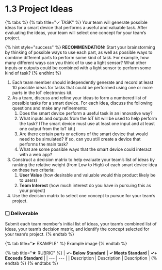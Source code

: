 # 1.3 Project Ideas

{% tabs %}
{% tab title="✓ TASK" %}
Your team will generate possible ideas for a smart device that performs a useful and valuable task. After evaluating the ideas, your team will select one concept for your team’s project.

{% hint style="success" %}
**RECOMMENDATION:** Start your brainstorming by thinking of possible ways to use each part, as well as possible ways to combine different parts to perform some kind of task. For example, how many different ways can you think of to use a light sensor? What other inputs or outputs could be combined with a light sensor to perform some kind of task?
{% endhint %}

1. Each team member should independently generate and record at least 10 possible ideas for tasks that could be performed using one or more parts in the IoT electronics kit.
2. As a team, discuss and refine your ideas to form a numbered list of possible tasks for a smart device. For each idea, discuss the following questions and make any refinements:
   1. Does the smart device perform a useful task in an innovative way?
   2. What inputs and outputs from the IoT kit will be used to help perform the task? \(The smart device must use at least one input and at least one output from the IoT kit.\)
   3. Are there certain parts or actions of the smart device that would need to be simulated? If so, can you still create a device that performs the main task?
   4. What are some possible ways that the smart device could interact with a web app?
3. Construct a decision matrix to help evaluate your team’s list of ideas by ranking the relative weight \(from Low to High\) of each smart device idea on these two criteria:
   1. **User Value** \(how desirable and valuable would this product likely be to users\)
   2. **Team Interest** \(how much interest do you have in pursuing this as your project\)
4. Use the decision matrix to select one concept to pursue for your team’s project.

### **❏ Deliverable**

Submit each team member’s initial list of ideas, your team’s combined list of ideas, your team’s decision matrix, and identify the concept selected for your team’s project.
{% endtab %}

{% tab title="➤ EXAMPLE" %}
Example image
{% endtab %}

{% tab title="★ RUBRIC" %}
| **✓- Below Standard** | **✓ Meets Standard** | **✓+ Exceeds Standard** |
| --- | --- |
| Description | Description | Description |
{% endtab %}
{% endtabs %}

